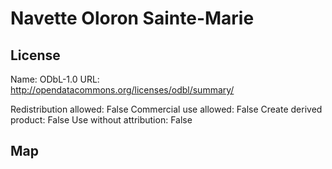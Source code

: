 # Navette Oloron Sainte-Marie
    
## License

Name: ODbL-1.0
URL: http://opendatacommons.org/licenses/odbl/summary/

Redistribution allowed: False
Commercial use allowed: False
Create derived product: False
Use without attribution: False

## Map

<WorldMap topic="stefan/public-transport/Navette_Oloron_Sainte_Marie/vehicle_positions/#" />
